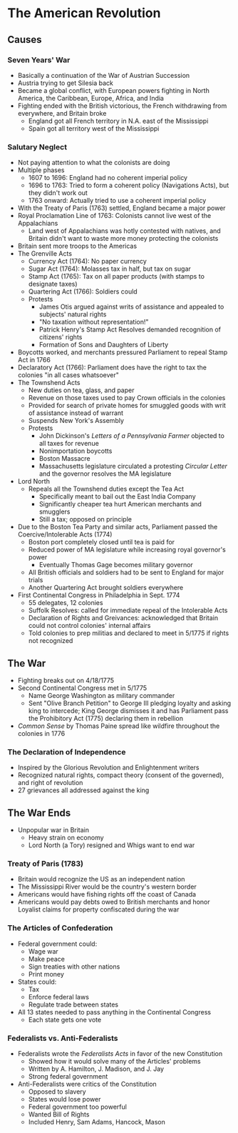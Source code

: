 # The American Revolution
## Causes
### Seven Years' War
* Basically a continuation of the War of Austrian Succession
* Austria trying to get Silesia back
* Became a global conflict, with European powers fighting in North America, the Caribbean, Europe, Africa, and India
* Fighting ended with the British victorious, the French withdrawing from everywhere, and Britain broke
  * England got all French territory in N.A. east of the Mississippi
  * Spain got all territory west of the Mississippi
### Salutary Neglect
* Not paying attention to what the colonists are doing
* Multiple phases
  * 1607 to 1696: England had no coherent imperial policy
  * 1696 to 1763: Tried to form a coherent policy (Navigations Acts), but they didn't work out
  * 1763 onward: Actually tried to use a coherent imperial policy
* With the Treaty of Paris (1763) settled, England became a major power
* Royal Proclamation Line of 1763: Colonists cannot live west of the Appalachians
  * Land west of Appalachians was hotly contested with natives, and Britain didn't want to waste more money protecting the colonists
* Britain sent more troops to the Americas
* The Grenville Acts
  * Currency Act (1764): No paper currency
  * Sugar Act (1764): Molasses tax in half, but tax on sugar
  * Stamp Act (1765): Tax on all paper products (with stamps to designate taxes)
  * Quartering Act (1766): Soldiers could 
  * Protests
    * James Otis argued against writs of assistance and appealed to subjects' natural rights
    * "No taxation without representation!"
    * Patrick Henry's Stamp Act Resolves demanded recognition of citizens' rights
    * Formation of Sons and Daughters of Liberty
* Boycotts worked, and merchants pressured Parliament to repeal Stamp Act in 1766
* Declaratory Act (1766): Parliament does have the right to tax the colonies "in all cases whatsoever"
* The Townshend Acts
  * New duties on tea, glass, and paper
  * Revenue on those taxes used to pay Crown officials in the colonies
  * Provided for search of private homes for smuggled goods with writ of assistance instead of warrant
  * Suspends New York's Assembly
  * Protests
    * John Dickinson's *Letters of a Pennsylvania Farmer* objected to all taxes for revenue
    * Nonimportation boycotts
    * Boston Massacre
    * Massachusetts legislature circulated a protesting *Circular Letter* and the governor resolves the MA legislature
* Lord North
  * Repeals all the Townshend duties except the Tea Act
    * Specifically meant to bail out the East India Company
    * Significantly cheaper tea hurt American merchants and smugglers
    * Still a tax; opposed on principle
* Due to the Boston Tea Party and similar acts, Parliament passed the Coercive/Intolerable Acts (1774)
  * Boston port completely closed until tea is paid for
  * Reduced power of MA legislature while increasing royal governor's power
    * Eventually Thomas Gage becomes military governor
  * All British officials and soldiers had to be sent to England for major trials
  * Another Quartering Act brought soldiers everywhere
* First Continental Congress in Philadelphia in Sept. 1774
  * 55 delegates, 12 colonies
  * Suffolk Resolves: called for immediate repeal of the Intolerable Acts
  * Declaration of Rights and Greivances: acknowledged that Britain could not control colonies' internal affairs
  * Told colonies to prep militias and declared to meet in 5/1775 if rights not recognized
## The War
* Fighting breaks out on 4/18/1775
* Second Continental Congress met in 5/1775
  * Name George Washington as military commander
  * Sent "Olive Branch Petition" to George III pledging loyalty and asking king to intercede; King George dismisses it and has Parliament pass the Prohibitory Act (1775) declaring them in rebellion
* *Common Sense* by Thomas Paine spread like wildfire throughout the colonies in 1776
### The Declaration of Independence
* Inspired by the Glorious Revolution and Enlightenment writers
* Recognized natural rights, compact theory (consent of the governed), and right of revolution
* 27 grievances all addressed against the king
## The War Ends
* Unpopular war in Britain
  * Heavy strain on economy
  * Lord North (a Tory) resigned and Whigs want to end war
### Treaty of Paris (1783)
* Britain would recognize the US as an independent nation
* The Mississippi River would be the country's western border
* Americans would have fishing rights off the coast of Canada
* Americans would pay debts owed to British merchants and honor Loyalist claims for property confiscated during the war
### The Articles of Confederation
* Federal government could:
  * Wage war
  * Make peace
  * Sign treaties with other nations
  * Print money
* States could:
  * Tax
  * Enforce federal laws
  * Regulate trade between states
* All 13 states needed to pass anything in the Continental Congress
  * Each state gets one vote
### Federalists vs. Anti-Federalists
* Federalists wrote the *Federalists Acts* in favor of the new Constitution
  * Showed how it would solve many of the Articles' problems
  * Written by A. Hamilton, J. Madison, and J. Jay
  * Strong federal government
* Anti-Federalists were critics of the Constitution
  * Opposed to slavery
  * States would lose power
  * Federal government too powerful
  * Wanted Bill of Rights
  * Included Henry, Sam Adams, Hancock, Mason

